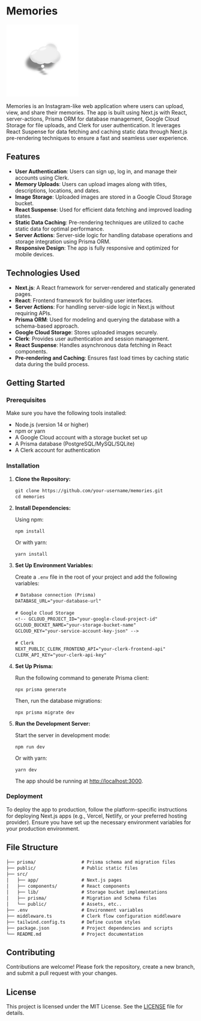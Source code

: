 # Memories

<img src="public/assets/logo.svg" alt="Logo" />

Memories is an Instagram-like web application where users can upload, view, and share their memories. The app is built using Next.js with React, server-actions, Prisma ORM for database management, Google Cloud Storage for file uploads, and Clerk for user authentication. It leverages React Suspense for data fetching and caching static data through Next.js pre-rendering techniques to ensure a fast and seamless user experience.

## Features

- **User Authentication**: Users can sign up, log in, and manage their accounts using Clerk.
- **Memory Uploads**: Users can upload images along with titles, descriptions, locations, and dates.
- **Image Storage**: Uploaded images are stored in a Google Cloud Storage bucket.
- **React Suspense**: Used for efficient data fetching and improved loading states.
- **Static Data Caching**: Pre-rendering techniques are utilized to cache static data for optimal performance.
- **Server Actions**: Server-side logic for handling database operations and storage integration using Prisma ORM.
- **Responsive Design**: The app is fully responsive and optimized for mobile devices.

## Technologies Used

- **Next.js**: A React framework for server-rendered and statically generated pages.
- **React**: Frontend framework for building user interfaces.
- **Server Actions**: For handling server-side logic in Next.js without requiring APIs.
- **Prisma ORM**: Used for modeling and querying the database with a schema-based approach.
- **Google Cloud Storage**: Stores uploaded images securely.
- **Clerk**: Provides user authentication and session management.
- **React Suspense**: Handles asynchronous data fetching in React components.
- **Pre-rendering and Caching**: Ensures fast load times by caching static data during the build process.

## Getting Started

### Prerequisites

Make sure you have the following tools installed:

- Node.js (version 14 or higher)
- npm or yarn
- A Google Cloud account with a storage bucket set up
- A Prisma database (PostgreSQL/MySQL/SQLite)
- A Clerk account for authentication

### Installation

1. **Clone the Repository:**

   ```
   git clone https://github.com/your-username/memories.git
   cd memories
   ```

2. **Install Dependencies:**

   Using npm:

   ```
   npm install
   ```

   Or with yarn:

   ```
   yarn install
   ```

3. **Set Up Environment Variables:**

   Create a `.env` file in the root of your project and add the following variables:

   ```
   # Database connection (Prisma)
   DATABASE_URL="your-database-url"

   # Google Cloud Storage
   <!-- GCLOUD_PROJECT_ID="your-google-cloud-project-id"
   GCLOUD_BUCKET_NAME="your-storage-bucket-name"
   GCLOUD_KEY="your-service-account-key-json" -->

   # Clerk
   NEXT_PUBLIC_CLERK_FRONTEND_API="your-clerk-frontend-api"
   CLERK_API_KEY="your-clerk-api-key"
   ```

4. **Set Up Prisma:**

   Run the following command to generate Prisma client:

   ```
   npx prisma generate
   ```

   Then, run the database migrations:

   ```
   npx prisma migrate dev
   ```

5. **Run the Development Server:**

   Start the server in development mode:

   ```
   npm run dev
   ```

   Or with yarn:

   ```
   yarn dev
   ```

   The app should be running at [http://localhost:3000](http://localhost:3000).

### Deployment

To deploy the app to production, follow the platform-specific instructions for deploying Next.js apps (e.g., Vercel, Netlify, or your preferred hosting provider). Ensure you have set up the necessary environment variables for your production environment.

## File Structure

```
├── prisma/                 # Prisma schema and migration files
├── public/                 # Public static files
├── src/
│   ├── app/                # Next.js pages
│   ├── components/         # React components
│   ├── lib/                # Storage bucket implementations
│   ├── prisma/             # Migration and Schema files
│   └── public/             # Assets, etc..
├── .env                    # Environment variables
├── middleware.ts           # Clerk flow configuration middleware
├── tailwind.config.ts      # Define custom styles
├── package.json            # Project dependencies and scripts
└── README.md               # Project documentation
```

## Contributing

Contributions are welcome! Please fork the repository, create a new branch, and submit a pull request with your changes.

## License

This project is licensed under the MIT License. See the [LICENSE](LICENSE) file for details.
